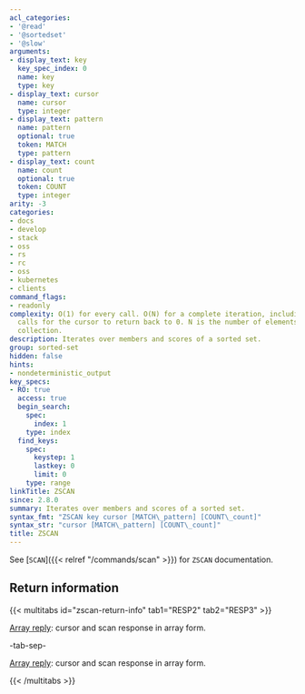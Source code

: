 ```yaml
---
acl_categories:
- '@read'
- '@sortedset'
- '@slow'
arguments:
- display_text: key
  key_spec_index: 0
  name: key
  type: key
- display_text: cursor
  name: cursor
  type: integer
- display_text: pattern
  name: pattern
  optional: true
  token: MATCH
  type: pattern
- display_text: count
  name: count
  optional: true
  token: COUNT
  type: integer
arity: -3
categories:
- docs
- develop
- stack
- oss
- rs
- rc
- oss
- kubernetes
- clients
command_flags:
- readonly
complexity: O(1) for every call. O(N) for a complete iteration, including enough command
  calls for the cursor to return back to 0. N is the number of elements inside the
  collection.
description: Iterates over members and scores of a sorted set.
group: sorted-set
hidden: false
hints:
- nondeterministic_output
key_specs:
- RO: true
  access: true
  begin_search:
    spec:
      index: 1
    type: index
  find_keys:
    spec:
      keystep: 1
      lastkey: 0
      limit: 0
    type: range
linkTitle: ZSCAN
since: 2.8.0
summary: Iterates over members and scores of a sorted set.
syntax_fmt: "ZSCAN key cursor [MATCH\_pattern] [COUNT\_count]"
syntax_str: "cursor [MATCH\_pattern] [COUNT\_count]"
title: ZSCAN
---
```

See [`SCAN`]({{< relref "/commands/scan" >}}) for `ZSCAN` documentation.

## Return information

{{< multitabs id="zscan-return-info" 
    tab1="RESP2" 
    tab2="RESP3" >}}

[Array reply](../../develop/reference/protocol-spec#arrays): cursor and scan response in array form.

-tab-sep-

[Array reply](../../develop/reference/protocol-spec#arrays): cursor and scan response in array form.

{{< /multitabs >}}

